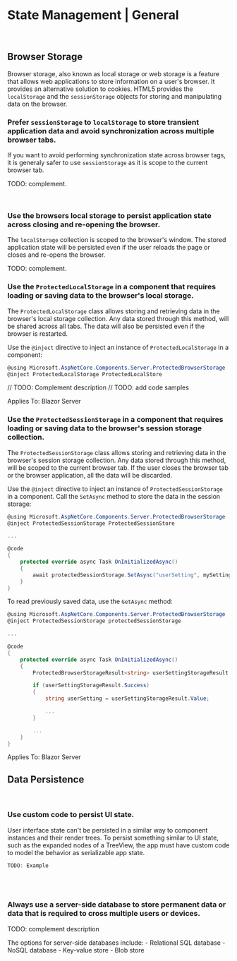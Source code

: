 # State Management | General
<br>


## Browser Storage

Browser storage, also known as local storage or web storage is a feature that allows web applications to store information on a user's browser. It provides an alternative solution
to cookies. HTML5 provides the `localStorage` and the `sessionStorage` objects for storing and manipulating data on the browser.
<br>


### Prefer `sessionStorage` to `localStorage` to store transient application data and avoid synchronization across multiple browser tabs.

If you want to avoid performing synchronization state across browser tags, it is generaly safer to use `sessionStorage` as it is scope to the current browser tab.

TODO: complement.

<br>


### Use the browsers local storage to persist application state across closing and re-opening the browser.

The `localStorage` collection is scoped to the browser's window. The stored application state will be persisted even if the user reloads the page or closes and re-opens the browser.

TODO: complement.
<br>


### Use the `ProtectedLocalStorage` in a component that requires loading or saving data to the browser's local storage.

The `ProtectedLocalStorage` class allows storing and retrieving data in the browser's local storage collection. Any data stored through this method, will be shared across all tabs. The
data will also be persisted even if the browser is restarted.

Use the `@inject` directive to inject an instance of `ProtectedLocalStorage` in a component:

```csharp
@using Microsoft.AspNetCore.Components.Server.ProtectedBrowserStorage
@inject ProtectedLocalStorage ProtectedLocalStore
```

// TODO: Complement description
// TODO: add code samples

Applies To: Blazor Server
<br>


### Use the `ProtectedSessionStorage` in a component that requires loading or saving data to the browser's session storage collection.

The `ProtectedSessionStorage` class allows storing and retrieving data in the browser's session storage collection. Any data stored through this method, will be scoped
to the current browser tab. If the user closes the browser tab or the browser application, all the data will be discarded.

Use the `@inject` directive to inject an instance of `ProtectedSessionStorage` in a component. Call the `SetAsync` method to store the data in the session storage:

```csharp
@using Microsoft.AspNetCore.Components.Server.ProtectedBrowserStorage
@inject ProtectedSessionStorage ProtectedSessionStore

...

@code
{
    protected override async Task OnInitializedAsync()
    {
        await protectedSessionStorage.SetAsync("userSetting", mySetting);
    }
}
```

To read previously saved data, use the `GetAsync` method:

```csharp
@using Microsoft.AspNetCore.Components.Server.ProtectedBrowserStorage
@inject ProtectedSessionStorage protectedSessionStorage

...

@code
{
    protected override async Task OnInitializedAsync()
    {
        ProtectedBrowserStorageResult<string> userSettingStorageResult = await protectedSessionStorage.GetAsync<string>("userSetting");

        if (userSettingStorageResult.Success)
        {
            string userSetting = userSettingStorageResult.Value;

            ...
        }

        ...
    }
}
```

Applies To: Blazor Server
<br>


## Data Persistence
<br>


### Use custom code to persist UI state.

User interface state can't be persisted in a similar way to component instances and their render trees. To persist something similar to UI state, such as the expanded nodes of a TreeView, the app must have custom code to model the behavior as serializable app state.

```csharp
TODO: Example
```
<br><br>


### Always use a server-side database to store permanent data or data that is required to cross multiple users or devices.

TODO: complement description

The options for server-side databases include:
    - Relational SQL database
    - NoSQL database
    - Key-value store
    - Blob store

<br>